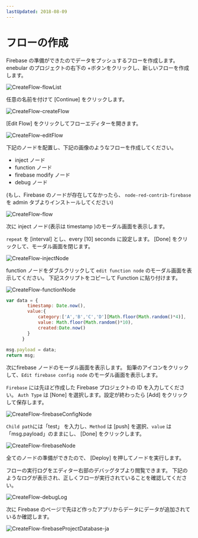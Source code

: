 ```yaml
---
lastUpdated: 2018-08-09
---
```


# フローの作成

Firebase の準備ができたのでデータをプッシュするフローを作成します。
enebular のプロジェクトの右下の +ボタンをクリックし、新しいフローを作成します。

![CreateFlow-flowList](./../../../../img/InfoMotion/DataSource/firebase/CreateFlow-flowList.png)


任意の名前を付けて [Continue] をクリックします。

![CreateFlow-createFlow](./../../../../img/InfoMotion/DataSource/firebase/CreateFlow-createFlow.png)


[Edit Flow] をクリックしてフローエディターを開きます。

![CreateFlow-editFlow](./../../../../img/InfoMotion/DataSource/firebase/CreateFlow-editFlow.png)


下記のノードを配置し、下記の画像のようなフローを作成してください。

* inject ノード
* function ノード
* firebase modify ノード
* debug ノード

(もし、Firebase のノードが存在してなかったら、 `node-red-contrib-firebase` を admin タブよりインストールしてください)

![CreateFlow-flow](./../../../../img/InfoMotion/DataSource/firebase/CreateFlow-flow.png)


次に inject ノード(表示は timestamp )のモーダル画面を表示します。

 `repeat` を [interval] とし、every [10] seconds に設定します。
 [Done] をクリックして、モーダル画面を閉じます。

![CreateFlow-injectNode](./../../../../img/InfoMotion/DataSource/firebase/CreateFlow-injectNode.png)


function ノードをダブルクリックして `edit function node` のモーダル画面を表示してください。
下記スクリプトをコピーして Function に貼り付けます。

![CreateFlow-functionNode](./../../../../img/InfoMotion/DataSource/firebase/CreateFlow-functionNode.png)


```javascript
var data = {
        timestamp: Date.now(),
        value:{
            category:['A','B','C','D'][Math.floor(Math.random()*4)],
            value: Math.floor(Math.random()*10),
            created:Date.now()
        }
      }
      
msg.payload = data;
return msg;
```


次にfirebase ノードのモーダル画面を表示します。
鉛筆のアイコンをクリックして、`Edit firebase config node` のモーダル画面を表示します。

`Firebase` には先ほど作成した Firebase プロジェクトの ID を入力してください。
`Auth Type` は [None] を選択します。設定が終わったら [Add] をクリックして保存します。

![CreateFlow-firebaseConfigNode](./../../../../img/InfoMotion/DataSource/firebase/CreateFlow-firebaseConfigNode.png)


`Child path`には「test」 を入力し、`Method` は [push] を選択、`value` は「msg.payload」のままにし、 [Done] をクリックします。

![CreateFlow-firebaseNode](./../../../../img/InfoMotion/DataSource/firebase/CreateFlow-firebaseNode.png)


全てのノードの準備ができたので、 [Deploy] を押してノードを実行します。

フローの実行ログをエディター右部のデバッグタブより閲覧できます。
下記のようなログが表示され、正しくフローが実行されていることを確認してください。

![CreateFlow-debugLog](./../../../../img/InfoMotion/DataSource/firebase/CreateFlow-debugLog.png)


次に Firebase のページで先ほど作ったアプリからデータにデータが追加されているか確認します。

![CreateFlow-firebaseProjectDatabase-ja](./../../../../img/InfoMotion/DataSource/firebase/CreateFlow-firebaseProjectDatabase-ja.png)